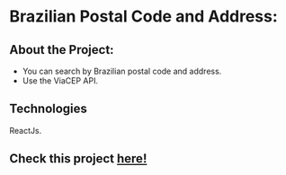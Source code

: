 # Brazilian Postal Code and Address:

## About the Project:
- You can search by Brazilian postal code and address.
- Use the ViaCEP API.

## Technologies
ReactJs.

## Check this project <a href= "https://brazilian-postalcode.vercel.app/">here!</a>
